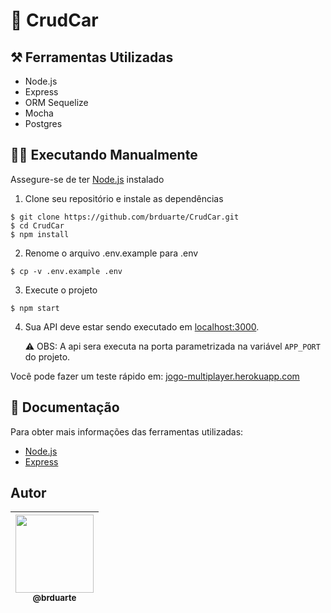 # 🚗 CrudCar

## ⚒️ Ferramentas Utilizadas 
  
  - Node.js
  - Express
  - ORM Sequelize 
  - Mocha
  - Postgres 

## 👨‍💻 Executando Manualmente

Assegure-se de ter [Node.js](http://nodejs.org/) instalado

1. Clone seu repositório e instale as dependências  

```console
$ git clone https://github.com/brduarte/CrudCar.git 
$ cd CrudCar
$ npm install
```

2. Renome o arquivo .env.example para .env
```console
$ cp -v .env.example .env
```
3. Execute o projeto
```console
$ npm start
```

4. Sua API deve estar sendo executado em [localhost:3000](http://localhost:3000/).

    ⚠️ OBS: A api sera executa na porta parametrizada na variável `APP_PORT` do projeto.

Você pode fazer um teste rápido em: [jogo-multiplayer.herokuapp.com](https://jogo-multiplayer.herokuapp.com/)

## 📝 Documentação 

Para obter mais informações das ferramentas utilizadas:

- [Node.js](https://nodejs.org/en/docs/)
- [Express](https://expressjs.com/pt-br/)

## Autor

| [<img width="125px" src="https://avatars2.githubusercontent.com/u/29002558?v=4"><br><sub>@brduarte</sub>](https://github.com/brduarte)|
| :---: |
